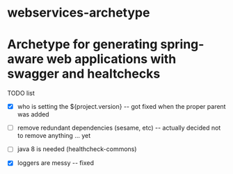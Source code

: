 webservices-archetype
======

Archetype for generating spring-aware web applications with swagger and healtchecks
======

TODO list
- [x] who is setting the ${project.version} -- got fixed when the proper parent was added
- [ ] remove redundant dependencies (sesame, etc) -- actually decided not to remove anything ... yet
- [ ] java 8 is needed (healthcheck-commons)
- [x] loggers are messy -- fixed

